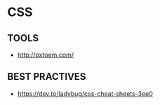 # CSS

## TOOLS 
- http://pxtoem.com/

## BEST PRACTIVES
- https://dev.to/ladybug/css-cheat-sheets-3ee0